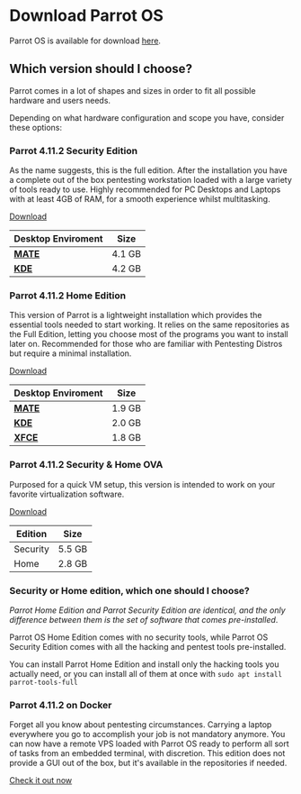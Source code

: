 # Download Parrot OS #

Parrot OS is available for download [here](https://parrotsec.org/download/).

## Which version should I choose? ##

Parrot comes in a lot of shapes and sizes in order to fit all possible hardware and users needs.

Depending on what hardware configuration and scope you have, consider these options:

### Parrot 4.11.2 Security Edition ###

As the name suggests, this is the full edition.
After the installation you have a complete out of the box pentesting workstation loaded with a large variety of tools ready to use.
Highly recommended for PC Desktops and Laptops with at least 4GB of RAM, for a smooth experience whilst multitasking.

[Download](https://parrotsec.org/security-edition/)

| Desktop Enviroment |  Size  |
|--------------------|--------|
|<strong>[MATE](<../en/26.- Desktop Enviroments.html#mate-desktop>)</strong>| 4.1 GB |
|<strong>[KDE](<../en/26.- Desktop Enviroments.html#kde-desktop>)</strong>| 4.2 GB |

### Parrot 4.11.2 Home Edition ###
This version of Parrot is a lightweight installation which provides the essential tools needed to start working.
It relies on the same repositories as the Full Edition, letting you choose most of the programs you want to install later on.
Recommended for those who are familiar with Pentesting Distros but require a minimal installation.

[Download](https://parrotsec.org/home-edition/)

| Desktop Enviroment |  Size  |
|--------------------|--------|
|<strong>[MATE](<../en/26.- Desktop Enviroments.html#mate-desktop>)</strong>| 1.9 GB |
|<strong>[KDE](<../en/26.- Desktop Enviroments.html#kde-desktop>)</strong>| 2.0 GB |
|<strong>[XFCE](<../en/26.- Desktop Enviroments.html#xfce-desktop>)</strong>| 1.8 GB |


### Parrot 4.11.2 Security & Home OVA ###
Purposed for a quick VM setup, this version is intended to work on your favorite virtualization software.

[Download](https://download.parrot.sh/parrot/iso/4.11.1/Parrot-home-4.11.2_virtual.ova.mirrorlist)

| Edition  |  Size  |
|----------|--------|
| Security | 5.5 GB |
| Home     | 2.8 GB |

### Security or Home edition, which one should I choose? ###

*Parrot Home Edition and Parrot Security Edition are identical, and the only difference between them is the set of software that comes pre-installed*.

Parrot OS Home Edition comes with no security tools, while Parrot OS Security Edition comes with all the hacking and pentest tools pre-installed.

You can install Parrot Home Edition and install only the hacking tools you actually need, or you can install all of them at once with `sudo apt install parrot-tools-full`


### Parrot 4.11.2 on Docker ###
Forget all you know about pentesting circumstances. Carrying a laptop everywhere you go to accomplish your job is not mandatory anymore.
You can now have a remote VPS loaded with Parrot OS ready to perform all sort of tasks from an embedded terminal, with discretion. 
This edition does not provide a GUI out of the box, but it's available in the repositories if needed.

[Check it out now](https://nest.parrotsec.org/build/docker-images/-/blob/master/README.md/)
